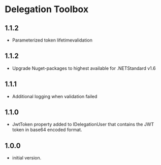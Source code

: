 # Delegation Toolbox
## 1.1.2
- Parameterized token lifetimevalidation

## 1.1.2

- Upgrade Nuget-packages to highest available for .NETStandard v1.6

## 1.1.1

- Additional logging when validation failed

## 1.1.0

- JwtToken property added to IDelegationUser that contains the JWT token in base64 encoded format.

## 1.0.0

- initial version.